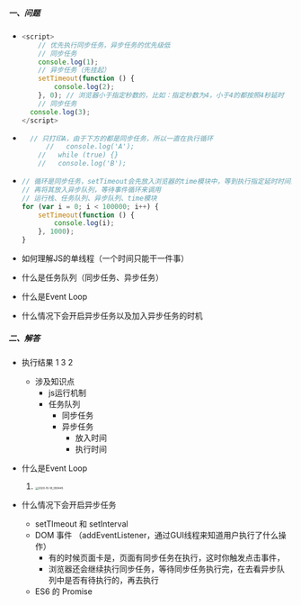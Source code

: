 ##### 一、问题

- ```javascript
  <script>
      // 优先执行同步任务，异步任务的优先级低
      // 同步任务
      console.log(1);
      // 异步任务（先挂起）
      setTimeout(function () {
          console.log(2);
      }, 0); // 浏览器小于指定秒数的，比如：指定秒数为4，小于4的都按照4秒延时
      // 同步任务
  	console.log(3);	
  </script>
  ```

- ```javascript
  	// 只打印A，由于下方的都是同步任务，所以一直在执行循环
    	//   console.log('A');
      //   while (true) {}
      //   console.log('B');
  ```

- ```javascript
  // 循环是同步任务，setTimeout会先放入浏览器的time模块中，等到执行指定延时时间到了
  // 再将其放入异步队列，等待事件循环来调用
  // 运行栈、任务队列、异步队列、time模块
  for (var i = 0; i < 100000; i++) {
      setTimeout(function () {
          console.log(i);
      }, 1000);
  }
  ```

- 如何理解JS的单线程（一个时间只能干一件事）

- 什么是任务队列（同步任务、异步任务）

- 什么是Event Loop

- 什么情况下会开启异步任务以及加入异步任务的时机



##### 二、解答

- 执行结果 1 3 2

  - 涉及知识点
    - js运行机制
    - 任务队列
      - 同步任务
      - 异步任务
        - 放入时间
        - 执行时间

- 什么是Event Loop

  1. <img src="D:\video\@@亮工学习资料\L140 - 前端跳槽面试必备技巧 面试官全流程指导（缺缺缺） - 266元\project\b1j6wg\pic\2020-10-18_090445.png" alt="2020-10-18_090445" style="zoom: 33%;" />

- 什么情况下会开启异步任务

  - setTImeout 和 setInterval
  - DOM 事件 （addEventListener，通过GUI线程来知道用户执行了什么操作）
    - 有的时候页面卡是，页面有同步任务在执行，这时你触发点击事件，
    - 浏览器还会继续执行同步任务，等待同步任务执行完，在去看异步队列中是否有待执行的，再去执行
  - ES6 的 Promise

  

  

